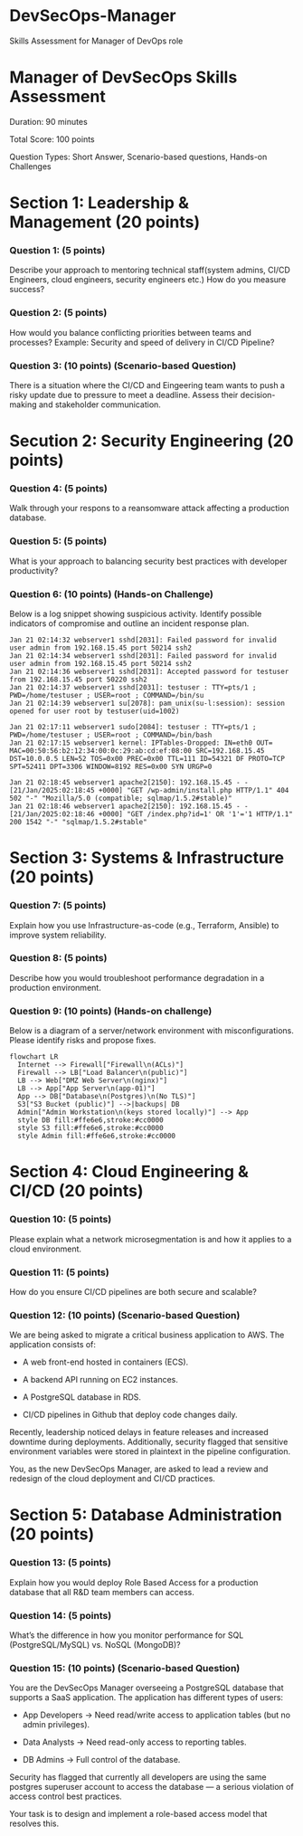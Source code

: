 # DevSecOps-Manager
Skills Assessment for Manager of DevOps role
# Manager of DevSecOps Skills Assessment
Duration: 90 minutes

Total Score: 100 points

Question Types: Short Answer, Scenario-based questions, Hands-on Challenges

# Section 1: Leadership & Management (20 points)
### Question 1: (5 points)
Describe your approach  to mentoring technical staff(system admins, CI/CD Engineers, cloud engineers, security engineers etc.) How do you measure success?

### Question 2: (5 points)
How would you balance conflicting priorities between teams and processes? Example: Security and speed of delivery in CI/CD Pipeline?

### Question 3: (10 points) (Scenario-based Question)
There is a situation where the CI/CD and Eingeering team wants to push a risky update due to pressure to meet a deadline. Assess their decision-making and stakeholder communication.

# Secution 2: Security Engineering (20 points)
### Question 4: (5 points)
Walk through your respons to a reansomware attack affecting a production database.

### Question 5: (5 points)
What is your approach to balancing security best practices with developer productivity?

### Question 6: (10 points) (Hands-on Challenge)
Below is a log snippet showing suspicious activity. Identify possible indicators of compromise and outline an incident response plan.

```text
Jan 21 02:14:32 webserver1 sshd[2031]: Failed password for invalid user admin from 192.168.15.45 port 50214 ssh2
Jan 21 02:14:34 webserver1 sshd[2031]: Failed password for invalid user admin from 192.168.15.45 port 50214 ssh2
Jan 21 02:14:36 webserver1 sshd[2031]: Accepted password for testuser from 192.168.15.45 port 50220 ssh2
Jan 21 02:14:37 webserver1 sshd[2031]: testuser : TTY=pts/1 ; PWD=/home/testuser ; USER=root ; COMMAND=/bin/su
Jan 21 02:14:39 webserver1 su[2078]: pam_unix(su-l:session): session opened for user root by testuser(uid=1002)

Jan 21 02:17:11 webserver1 sudo[2084]: testuser : TTY=pts/1 ; PWD=/home/testuser ; USER=root ; COMMAND=/bin/bash
Jan 21 02:17:15 webserver1 kernel: IPTables-Dropped: IN=eth0 OUT= MAC=00:50:56:b2:12:34:00:0c:29:ab:cd:ef:08:00 SRC=192.168.15.45 DST=10.0.0.5 LEN=52 TOS=0x00 PREC=0x00 TTL=111 ID=54321 DF PROTO=TCP SPT=52411 DPT=3306 WINDOW=8192 RES=0x00 SYN URGP=0

Jan 21 02:18:45 webserver1 apache2[2150]: 192.168.15.45 - - [21/Jan/2025:02:18:45 +0000] "GET /wp-admin/install.php HTTP/1.1" 404 502 "-" "Mozilla/5.0 (compatible; sqlmap/1.5.2#stable)"
Jan 21 02:18:46 webserver1 apache2[2150]: 192.168.15.45 - - [21/Jan/2025:02:18:46 +0000] "GET /index.php?id=1' OR '1'='1 HTTP/1.1" 200 1542 "-" "sqlmap/1.5.2#stable"
```

# Section 3: Systems & Infrastructure (20 points)
### Question 7: (5 points)
Explain how you use Infrastructure-as-code (e.g., Terraform, Ansible) to improve system reliability.

### Question 8: (5 points)
Describe how you would troubleshoot performance degradation in a production environment.

### Question 9: (10 points) (Hands-on challenge)
Below is a diagram of a server/network environment with misconfigurations. Please identify risks and propose fixes.

```mermaid
flowchart LR
  Internet --> Firewall["Firewall\n(ACLs)"]
  Firewall --> LB["Load Balancer\n(public)"]
  LB --> Web["DMZ Web Server\n(nginx)"]
  LB --> App["App Server\n(app-01)"]
  App --> DB["Database\n(Postgres)\n(No TLS)"]
  S3["S3 Bucket (public)"] -->|backups| DB
  Admin["Admin Workstation\n(keys stored locally)"] --> App
  style DB fill:#ffe6e6,stroke:#cc0000
  style S3 fill:#ffe6e6,stroke:#cc0000
  style Admin fill:#ffe6e6,stroke:#cc0000
```
# Section 4: Cloud Engineering & CI/CD (20 points)
### Question 10: (5 points)
Please explain what a network microsegmentation is and how it applies to a cloud environment.

### Question 11: (5 points)
How do you ensure CI/CD pipelines are both secure and scalable?

### Question 12: (10 points) (Scenario-based Question)
We are being asked to migrate a critical business application to AWS. The application consists of:
- A web front-end hosted in containers (ECS).

- A backend API running on EC2 instances.

- A PostgreSQL database in RDS.

- CI/CD pipelines in Github that deploy code changes daily.

Recently, leadership noticed delays in feature releases and increased downtime during deployments. Additionally, security flagged that sensitive environment variables were stored in plaintext in the pipeline configuration.

You, as the new DevSecOps Manager, are asked to lead a review and redesign of the cloud deployment and CI/CD practices.

# Section 5: Database Administration (20 points)
### Question 13: (5 points)
Explain how you would deploy Role Based Access for a production database that all R&D team members can access.

### Question 14: (5 points)
What’s the difference in how you monitor performance for SQL (PostgreSQL/MySQL) vs. NoSQL (MongoDB)?

### Question 15: (10 points) (Scenario-based Question)
You are the DevSecOps Manager overseeing a PostgreSQL database that supports a SaaS application. The application has different types of users:

- App Developers → Need read/write access to application tables (but no admin privileges).

- Data Analysts → Need read-only access to reporting tables.

- DB Admins → Full control of the database.

Security has flagged that currently all developers are using the same postgres superuser account to access the database — a serious violation of access control best practices.

Your task is to design and implement a role-based access model that resolves this.


